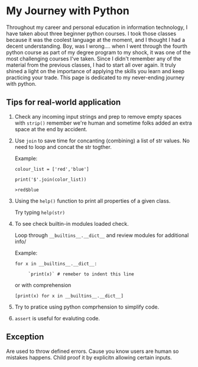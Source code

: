 # My Journey with Python

Throughout my career and personal education in information technology, I have taken about three beginner python courses. I took those classes because it was the coolest language at the moment, and I thought I had a decent understanding. Boy, was I wrong.... when I went through the fourth python course as part of my degree program to my shock, it was one of the most challenging courses I've taken. Since I didn't remember any of the material from the previous classes,  I had to start all over again. It truly shined a light on the importance of applying the skills you learn and keep practicing your trade. This page is dedicated to my never-ending journey with python.


## Tips for real-world application

1. Check any incoming input strings and prep to remove empty spaces with `strip()` remember we're human and sometime folks added an extra space at the end by accident. 


2. Use `join` to save time for concanting (combining) a list of str values. No need to loop and concat the str togther.

      Example:

      `colour_list = ['red','blue']`
  
      `print('$'.join(color_list))`
  
      `>red$blue` 


3. Using the `help()` function to print all properties of a given class.

      Try typing `help(str)`


4. To see check builtin-in modules loaded check.

      Loop through `__builtins__.__dict__` and review modules for additional info/


      Example:

      `for x in __builtins__.__dict__:`
 
            `print(x)` # remeber to indent this line

      or with comprehension

      `[print(x) for x in __builtins__.__dict__]`

5. Try to pratice using python comprhension to simplify code.
  

6. `assert` is useful for evaluting code. 


## Exception
Are used to throw defined errors. Cause you know users are human so mistakes happens. Child proof it by explicitn allowing certain inputs.